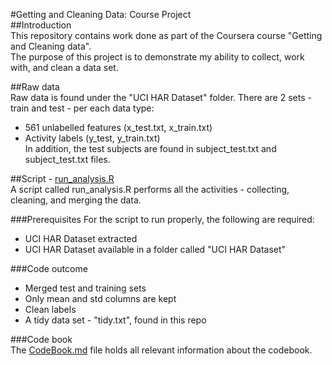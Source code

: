 #Getting and Cleaning Data: Course Project  
##Introduction  
This repository contains work done as part of the Coursera course "Getting and Cleaning data".   
The purpose of this project is to demonstrate my ability to collect, work with, and clean a data set.  

##Raw data  
Raw data is found under the "UCI HAR Dataset" folder. There are 2 sets - train and test - per each data type:  
  * 561 unlabelled features (x_test.txt, x_train.txt)  
  * Activity labels (y_test, y_train.txt)  
In addition, the test subjects are found in subject_test.txt and subject_test.txt files.  

##Script - [run_analysis.R](https://github.com/idolustig/school/tree/master/02_DataScience/03_GettingData/run_analysis.R)  
A script called run_analysis.R performs all the activities - collecting, cleaning, and merging the data.  

###Prerequisites 
For the script to run properly, the following are required: 
  * UCI HAR Dataset extracted  
  * UCI HAR Dataset available in a folder called "UCI HAR Dataset"  

###Code outcome  
  * Merged test and training sets  
  * Only mean and std columns are kept  
  * Clean labels  
  * A tidy data set - "tidy.txt", found in this repo  

###Code book  
The [CodeBook.md](https://github.com/idolustig/school/tree/master/02_DataScience/03_GettingData/CodeBook.md) file holds all relevant information about the codebook.

